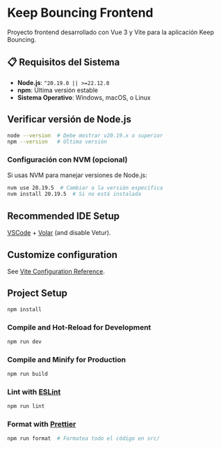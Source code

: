 # Keep Bouncing Frontend

Proyecto frontend desarrollado con Vue 3 y Vite para la aplicación Keep Bouncing.

## 📋 Requisitos del Sistema

- **Node.js**: `^20.19.0 || >=22.12.0`
- **npm**: Última versión estable
- **Sistema Operativo**: Windows, macOS, o Linux

## Verificar versión de Node.js

```bash
node --version  # Debe mostrar v20.19.x o superior
npm --version   # Última versión
```

### Configuración con NVM (opcional)

Si usas NVM para manejar versiones de Node.js:

```bash
nvm use 20.19.5  # Cambiar a la versión específica
nvm install 20.19.5  # Si no está instalada
```

## Recommended IDE Setup

[VSCode](https://code.visualstudio.com/) + [Volar](https://marketplace.visualstudio.com/items?itemName=Vue.volar) (and disable Vetur).

## Customize configuration

See [Vite Configuration Reference](https://vite.dev/config/).

## Project Setup

```sh
npm install
```

### Compile and Hot-Reload for Development

```sh
npm run dev
```

### Compile and Minify for Production

```sh
npm run build
```

### Lint with [ESLint](https://eslint.org/)

```sh
npm run lint
```

### Format with [Prettier](https://prettier.io/)

```sh
npm run format  # Formatea todo el código en src/
```
